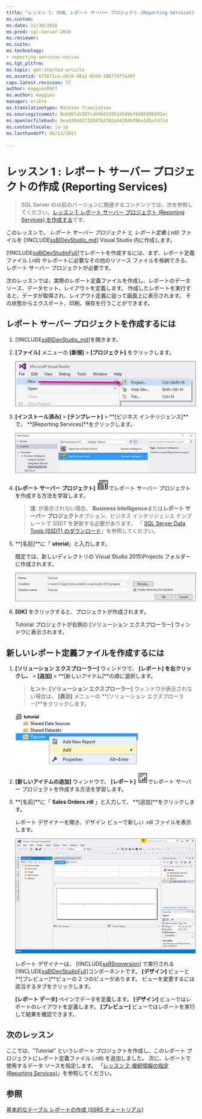 ```yaml
---
title: "レッスン 1: 作成、レポート サーバー プロジェクト (Reporting Services) |Microsoft ドキュメント"
ms.custom: 
ms.date: 11/30/2016
ms.prod: sql-server-2016
ms.reviewer: 
ms.suite: 
ms.technology:
- reporting-services-native
ms.tgt_pltfrm: 
ms.topic: get-started-article
ms.assetid: 675671ca-e6c9-48a2-82e9-386778f3a49f
caps.latest.revision: 57
author: maggiesMSFT
ms.author: maggies
manager: erikre
ms.translationtype: Machine Translation
ms.sourcegitcommit: 0eb007a5207ceb0b023952d5d9ef6d95986092ac
ms.openlocfilehash: bead48dd2f32047b2782a54204bf06a145a7d71d
ms.contentlocale: ja-jp
ms.lasthandoff: 06/13/2017

---
```

# <a name="lesson-1-creating-a-report-server-project-reporting-services"></a>レッスン 1 : レポート サーバー プロジェクトの作成 (Reporting Services)

 > SQL Server の以前のバージョンに関連するコンテンツでは、次を参照してください。[レッスン 1: レポート サーバー プロジェクト (Reporting Services) を作成する](https://msdn.microsoft.com/en-US/library/ms167559(SQL.120).aspx)です。

このレッスンで、 *レポート サーバー プロジェクト* と *レポート定義 (.rdl)* ファイルを [!INCLUDE[ssBIDevStudio_md](../includes/ssbidevstudio-md.md)] Visual Studio 内に作成します。 

[!INCLUDE[ssBIDevStudioFull](../includes/ssbidevstudiofull-md.md)]でレポートを作成するには、まず、レポート定義ファイル (.rdl) やレポートに必要なその他のリソース ファイルを格納できる、レポート サーバー プロジェクトが必要です。 

次のレッスンでは、実際のレポート定義ファイルを作成し、レポートのデータ ソース、データセット、レイアウトを定義します。 作成したレポートを実行すると、データが取得され、レイアウト定義に従って画面上に表示されます。 その状態からエクスポート、印刷、保存を行うことができます。  
  
  
  
## <a name="to-create-a-report-server-project"></a>レポート サーバー プロジェクトを作成するには  
  
1.  [!INCLUDE[ssBIDevStudio_md](../includes/ssbidevstudio-md.md)]を開きます。  
  
2.  **[ファイル]** メニューの **[新規]**  > **[プロジェクト]** をクリックします。  

    ![ssrs-ssdt-file-01-new-project](../reporting-services/media/ssrs-ssdt-file-01-new-project.png)
  
3.  **[インストール済み]** > **[テンプレート]** > **[ビジネス インテリジェンス]**で、 **[Reporting Services]**をクリックします。

    ![ssrs-ssdt-01-new-rs-project](../reporting-services/media/ssrs-ssdt-01-new-rs-project.png)

5. **[レポート サーバー プロジェクト]** ![ssrs_ssdt_report_server_project](../reporting-services/media/ssrs-ssdt-report-server-project.png)でレポート サーバー プロジェクトを作成する方法を学習します。 

   >**注**: が表示されない場合、 **Business Intelligence**または**レポート サーバー プロジェクト**オプション、ビジネス インテリジェンス テンプレートで SSDT を更新する必要があります。 「 [SQL Server Data Tools (SSDT) のダウンロード](https://msdn.microsoft.com/library/mt204009.aspx)」を参照してください。  
  
5.  **[名前]**に「 **utorial**」と入力します。  

    既定では、新しいディレクトリの Visual Studio 2015\Projects フォルダーに作成されます。
    
    ![ssrs-ssdt-01-solution-location](../reporting-services/media/ssrs-ssdt-01-solution-location.png)
  
6.  **[OK]** をクリックすると、プロジェクトが作成されます。  
  
    Tutorial プロジェクトが右側の [ソリューション エクスプローラー] ウィンドウに表示されます。  
  
## <a name="to-create-a-new-report-definition-file"></a>新しいレポート定義ファイルを作成するには  
  
1.  **[ソリューション エクスプローラー]** ウィンドウで、 **[レポート] を右クリックし、** > **[追加]** > **[新しいアイテム]**の順に選択します。 

    >**ヒント**: **[ソリューション エクスプローラー]** ウィンドウが表示されない場合は、 **[表示]** メニューの **[ソリューション エクスプローラー]**をクリックします。 

    ![ssrs_ssdt_add_report](../reporting-services/media/ssrs-ssdt-add-report.png)
  
2.  **[新しいアイテムの追加]** ウィンドウで、 **[レポート]** ![ssrs_ssdt_report](../reporting-services/media/ssrs-ssdt-report.png)でレポート サーバー プロジェクトを作成する方法を学習します。  
  
3.  **[名前]**に「 **Sales Orders.rdl** 」と入力して、 **[追加]**をクリックします。  
  
    レポート デザイナーを開き、デザイン ビューで新しい .rdl ファイルを表示します。  
    
    ![ssrs-ssdt-01-new-report-designer](../reporting-services/media/ssrs-ssdt-01-new-report-designer.png)
  
     レポート デザイナーは、 [!INCLUDE[ssRSnoversion](../includes/ssrsnoversion-md.md)] で実行される [!INCLUDE[ssBIDevStudioFull](../includes/ssbidevstudiofull-md.md)]コンポーネントです。 **[デザイン]** ビューと **[プレビュー]**ビューの 2 つのビューがあります。 ビューを変更するには該当するタブをクリックします。  
  
    **[レポート データ]** ペインでデータを定義します。 **[デザイン]** ビューではレポートのレイアウトを定義します。 **[プレビュー]** ビューではレポートを実行して結果を確認できます。  
  
## <a name="next-lesson"></a>次のレッスン  
ここでは、"Tutorial" というレポート プロジェクトを作成し、このレポート プロジェクトにレポート定義ファイル (.rdl) を追加しました。 次に、レポートで使用するデータ ソースを指定します。 「[レッスン 2: 接続情報の指定 (Reporting Services)](../reporting-services/lesson-2-specifying-connection-information-reporting-services.md)」を参照してください。  
  
## <a name="see-also"></a>参照  
[基本的なテーブル レポートの作成 &#40;SSRS チュートリアル&#41;](../reporting-services/create-a-basic-table-report-ssrs-tutorial.md)  
  


